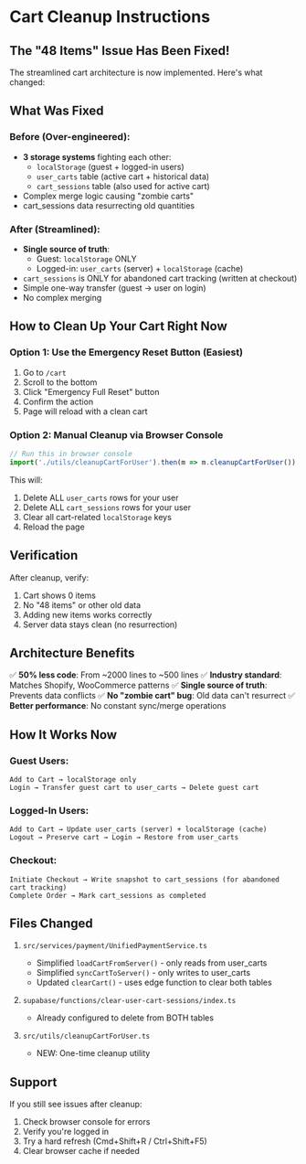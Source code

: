 # Cart Cleanup Instructions

## The "48 Items" Issue Has Been Fixed!

The streamlined cart architecture is now implemented. Here's what changed:

## What Was Fixed

### Before (Over-engineered):
- **3 storage systems** fighting each other:
  - `localStorage` (guest + logged-in users)
  - `user_carts` table (active cart + historical data)
  - `cart_sessions` table (also used for active cart)
- Complex merge logic causing "zombie carts"
- cart_sessions data resurrecting old quantities

### After (Streamlined):
- **Single source of truth**:
  - Guest: `localStorage` ONLY
  - Logged-in: `user_carts` (server) + `localStorage` (cache)
- `cart_sessions` is ONLY for abandoned cart tracking (written at checkout)
- Simple one-way transfer (guest → user on login)
- No complex merging

## How to Clean Up Your Cart Right Now

### Option 1: Use the Emergency Reset Button (Easiest)
1. Go to `/cart`
2. Scroll to the bottom
3. Click "Emergency Full Reset" button
4. Confirm the action
5. Page will reload with a clean cart

### Option 2: Manual Cleanup via Browser Console
```javascript
// Run this in browser console
import('./utils/cleanupCartForUser').then(m => m.cleanupCartForUser())
```

This will:
1. Delete ALL `user_carts` rows for your user
2. Delete ALL `cart_sessions` rows for your user
3. Clear all cart-related `localStorage` keys
4. Reload the page

## Verification

After cleanup, verify:
1. Cart shows 0 items
2. No "48 items" or other old data
3. Adding new items works correctly
4. Server data stays clean (no resurrection)

## Architecture Benefits

✅ **50% less code**: From ~2000 lines to ~500 lines
✅ **Industry standard**: Matches Shopify, WooCommerce patterns
✅ **Single source of truth**: Prevents data conflicts
✅ **No "zombie cart" bug**: Old data can't resurrect
✅ **Better performance**: No constant sync/merge operations

## How It Works Now

### Guest Users:
```
Add to Cart → localStorage only
Login → Transfer guest cart to user_carts → Delete guest cart
```

### Logged-In Users:
```
Add to Cart → Update user_carts (server) + localStorage (cache)
Logout → Preserve cart → Login → Restore from user_carts
```

### Checkout:
```
Initiate Checkout → Write snapshot to cart_sessions (for abandoned cart tracking)
Complete Order → Mark cart_sessions as completed
```

## Files Changed

1. `src/services/payment/UnifiedPaymentService.ts`
   - Simplified `loadCartFromServer()` - only reads from user_carts
   - Simplified `syncCartToServer()` - only writes to user_carts
   - Updated `clearCart()` - uses edge function to clear both tables

2. `supabase/functions/clear-user-cart-sessions/index.ts`
   - Already configured to delete from BOTH tables

3. `src/utils/cleanupCartForUser.ts`
   - NEW: One-time cleanup utility

## Support

If you still see issues after cleanup:
1. Check browser console for errors
2. Verify you're logged in
3. Try a hard refresh (Cmd+Shift+R / Ctrl+Shift+F5)
4. Clear browser cache if needed
